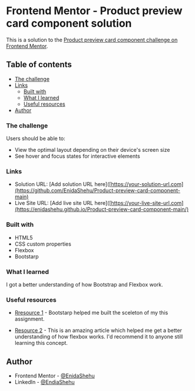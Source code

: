 # Frontend Mentor - Product preview card component solution

This is a solution to the [Product preview card component challenge on Frontend Mentor](https://www.frontendmentor.io/challenges/product-preview-card-component-GO7UmttRfa).

## Table of contents

- [The challenge](#the-challenge)
- [Links](#links)
  - [Built with](#built-with)
  - [What I learned](#what-i-learned)
  - [Useful resources](#useful-resources)
- [Author](#author)

### The challenge

Users should be able to:

- View the optimal layout depending on their device's screen size
- See hover and focus states for interactive elements

### Links

- Solution URL: [Add solution URL here]([https://your-solution-url.com](https://github.com/EnidaShehu/Product-preview-card-component-main)
- Live Site URL: [Add live site URL here]([https://your-live-site-url.com](https://enidashehu.github.io/Product-preview-card-component-main/)

### Built with

- HTML5
- CSS custom properties
- Flexbox
- Bootstarp

### What I learned

I got a better understanding of how Bootstrap and Flexbox work.

### Useful resources

- [Rresource 1](https://getbootstrap.com/) - Bootstarp helped me built the sceleton of my this assignment.

- [Resource 2](https://css-tricks.com/snippets/css/a-guide-to-flexbox/) - This is an amazing article which helped me get a better understanding of how flexbox works. I'd recommend it to anyone still learning this concept.

## Author

- Frontend Mentor - [@EnidaShehu](https://www.frontendmentor.io/profile/EnidaShehu)
- LinkedIn - [@EndiaShehu](https://www.linkedin.com/in/enida-shehu-04504612b/)
